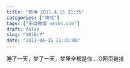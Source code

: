 ```yaml
---
title: "微博 2011.4.15 21:35"
categories: ["嘀咕"]
tags: ["来自微博 weibo.com"]
draft: false
slug: "1BlBrY"
date: "2011-04-15 21:35:00"
---
```


<p>睡了一天，梦了一天，梦里全都是你… O网页链接 ​​​​</p>
